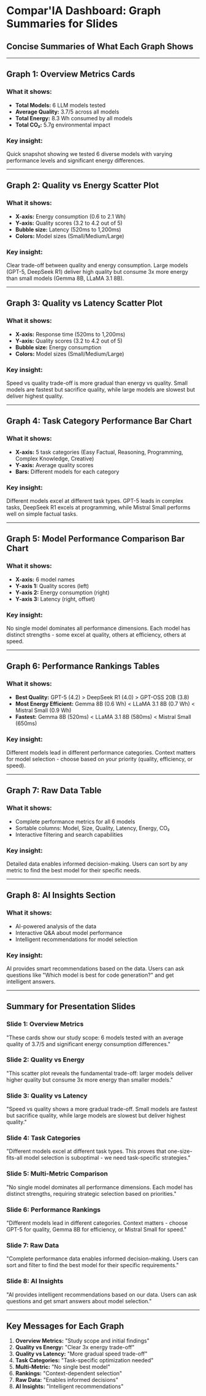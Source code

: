 # Compar'IA Dashboard: Graph Summaries for Slides
## Concise Summaries of What Each Graph Shows

---

## Graph 1: Overview Metrics Cards
### **What it shows:**
- **Total Models:** 6 LLM models tested
- **Average Quality:** 3.7/5 across all models
- **Total Energy:** 8.3 Wh consumed by all models
- **Total CO₂:** 5.7g environmental impact

### **Key insight:**
Quick snapshot showing we tested 6 diverse models with varying performance levels and significant energy differences.

---

## Graph 2: Quality vs Energy Scatter Plot
### **What it shows:**
- **X-axis:** Energy consumption (0.6 to 2.1 Wh)
- **Y-axis:** Quality scores (3.2 to 4.2 out of 5)
- **Bubble size:** Latency (520ms to 1,200ms)
- **Colors:** Model sizes (Small/Medium/Large)

### **Key insight:**
Clear trade-off between quality and energy consumption. Large models (GPT-5, DeepSeek R1) deliver high quality but consume 3x more energy than small models (Gemma 8B, LLaMA 3.1 8B).

---

## Graph 3: Quality vs Latency Scatter Plot
### **What it shows:**
- **X-axis:** Response time (520ms to 1,200ms)
- **Y-axis:** Quality scores (3.2 to 4.2 out of 5)
- **Bubble size:** Energy consumption
- **Colors:** Model sizes (Small/Medium/Large)

### **Key insight:**
Speed vs quality trade-off is more gradual than energy vs quality. Small models are fastest but sacrifice quality, while large models are slowest but deliver highest quality.

---

## Graph 4: Task Category Performance Bar Chart
### **What it shows:**
- **X-axis:** 5 task categories (Easy Factual, Reasoning, Programming, Complex Knowledge, Creative)
- **Y-axis:** Average quality scores
- **Bars:** Different models for each category

### **Key insight:**
Different models excel at different task types. GPT-5 leads in complex tasks, DeepSeek R1 excels at programming, while Mistral Small performs well on simple factual tasks.

---

## Graph 5: Model Performance Comparison Bar Chart
### **What it shows:**
- **X-axis:** 6 model names
- **Y-axis 1:** Quality scores (left)
- **Y-axis 2:** Energy consumption (right)
- **Y-axis 3:** Latency (right, offset)

### **Key insight:**
No single model dominates all performance dimensions. Each model has distinct strengths - some excel at quality, others at efficiency, others at speed.

---

## Graph 6: Performance Rankings Tables
### **What it shows:**
- **Best Quality:** GPT-5 (4.2) > DeepSeek R1 (4.0) > GPT-OSS 20B (3.8)
- **Most Energy Efficient:** Gemma 8B (0.6 Wh) < LLaMA 3.1 8B (0.7 Wh) < Mistral Small (0.9 Wh)
- **Fastest:** Gemma 8B (520ms) < LLaMA 3.1 8B (580ms) < Mistral Small (650ms)

### **Key insight:**
Different models lead in different performance categories. Context matters for model selection - choose based on your priority (quality, efficiency, or speed).

---

## Graph 7: Raw Data Table
### **What it shows:**
- Complete performance metrics for all 6 models
- Sortable columns: Model, Size, Quality, Latency, Energy, CO₂
- Interactive filtering and search capabilities

### **Key insight:**
Detailed data enables informed decision-making. Users can sort by any metric to find the best model for their specific needs.

---

## Graph 8: AI Insights Section
### **What it shows:**
- AI-powered analysis of the data
- Interactive Q&A about model performance
- Intelligent recommendations for model selection

### **Key insight:**
AI provides smart recommendations based on the data. Users can ask questions like "Which model is best for code generation?" and get intelligent answers.

---

## Summary for Presentation Slides

### **Slide 1: Overview Metrics**
"These cards show our study scope: 6 models tested with an average quality of 3.7/5 and significant energy consumption differences."

### **Slide 2: Quality vs Energy**
"This scatter plot reveals the fundamental trade-off: larger models deliver higher quality but consume 3x more energy than smaller models."

### **Slide 3: Quality vs Latency**
"Speed vs quality shows a more gradual trade-off. Small models are fastest but sacrifice quality, while large models are slowest but deliver highest quality."

### **Slide 4: Task Categories**
"Different models excel at different task types. This proves that one-size-fits-all model selection is suboptimal - we need task-specific strategies."

### **Slide 5: Multi-Metric Comparison**
"No single model dominates all performance dimensions. Each model has distinct strengths, requiring strategic selection based on priorities."

### **Slide 6: Performance Rankings**
"Different models lead in different categories. Context matters - choose GPT-5 for quality, Gemma 8B for efficiency, or Mistral Small for speed."

### **Slide 7: Raw Data**
"Complete performance data enables informed decision-making. Users can sort and filter to find the best model for their specific requirements."

### **Slide 8: AI Insights**
"AI provides intelligent recommendations based on our data. Users can ask questions and get smart answers about model selection."

---

## Key Messages for Each Graph

1. **Overview Metrics:** "Study scope and initial findings"
2. **Quality vs Energy:** "Clear 3x energy trade-off"
3. **Quality vs Latency:** "More gradual speed trade-off"
4. **Task Categories:** "Task-specific optimization needed"
5. **Multi-Metric:** "No single best model"
6. **Rankings:** "Context-dependent selection"
7. **Raw Data:** "Enables informed decisions"
8. **AI Insights:** "Intelligent recommendations"
